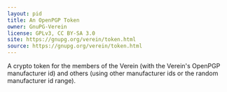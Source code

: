```yaml
---
layout: pid
title: An OpenPGP Token
owner: GnuPG-Verein
license: GPLv3, CC BY-SA 3.0
site: https://gnupg.org/verein/token.html
source: https://gnupg.org/verein/token.html
---
```


A crypto token for the members of the Verein (with the Verein's
OpenPGP manufacturer id) and others (using other manufacturer ids or
the random manufacturer id range).
